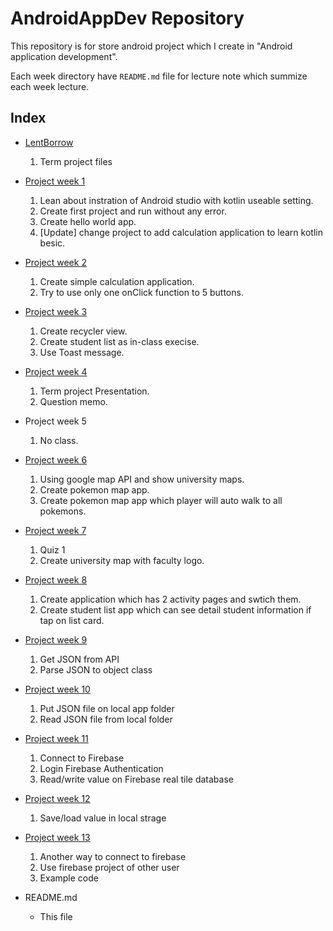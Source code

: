 # AndroidAppDev Repository
This repository is for store android project which I create in "Android application development".

Each week directory have `README.md` file for lecture note which summize each week lecture.

## Index
* [LentBorrow](https://github.com/ShotaKu/AndroidAppDev/tree/master/LentBorrow)
    1. Term project files
* [Project week 1](https://github.com/ShotaKu/AndroidAppDev/tree/master/ProjectWeek1)
    1. Lean about instration of Android studio with kotlin useable setting.
    2. Create first project and run without any error.
    3. Create hello world app.
    4. [Update] change project to add calculation application to learn kotlin besic.
* [Project week 2](https://github.com/ShotaKu/AndroidAppDev/tree/master/ProjectWeek2)
    1. Create simple calculation application.
    2. Try to use only one onClick function to 5 buttons.
* [Project week 3](https://github.com/ShotaKu/AndroidAppDev/tree/master/ProjectWeek3)
    1. Create recycler view.
    2. Create student list as in-class execise.
    3. Use Toast message.
* [Project week 4](https://github.com/ShotaKu/AndroidAppDev/tree/master/ProjectWeek4)
    1. Term project Presentation.
    2. Question memo.
* Project week 5
    1. No class.
* [Project week 6](https://github.com/ShotaKu/AndroidAppDev/tree/master/ProjectWeek6)
    1. Using google map API and show university maps.
    2. Create pokemon map app.
    3. Create pokemon map app which player will auto walk to all pokemons.
* [Project week 7](https://github.com/ShotaKu/AndroidAppDev/tree/master/ProjectWeek7)
    1. Quiz 1
    2. Create university map with faculty logo.
* [Project week 8](https://github.com/ShotaKu/AndroidAppDev/tree/master/ProjectWeek8)
    1. Create application which has 2 activity pages and swtich them.
    2. Create student list app which can see detail student information if tap on list card.
* [Project week 9](https://github.com/ShotaKu/AndroidAppDev/tree/master/ProjectWeek9)
    1. Get JSON from API
    2. Parse JSON to object class
* [Project week 10](https://github.com/ShotaKu/AndroidAppDev/tree/master/ProjectWeek10)
    1. Put JSON file on local app folder
    2. Read JSON file from local folder
* [Project week 11](https://github.com/ShotaKu/AndroidAppDev/tree/master/ProjectWeek11)
    1. Connect to Firebase
    2. Login Firebase Authentication
    3. Read/write value on Firebase real tile database
* [Project week 12](https://github.com/ShotaKu/AndroidAppDev/tree/master/ProjectWeek12)
    1. Save/load value in local strage
* [Project week 13](https://github.com/ShotaKu/AndroidAppDev/tree/master/ProjectWeek13)
    1. Another way to connect to firebase
    2. Use firebase project of other user
    3. Example code

* README.md
    - This file